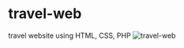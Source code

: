 # travel-web
travel website using HTML, CSS, PHP
<img src="https://github.com/krystyna-lyn/travel-web/master/img/screen.jpg" alt="travel-web"/>
